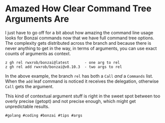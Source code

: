 # Amazed How Clear Command Tree Arguments Are

I just have to go off for a bit about how amazing the command line usage
looks for Bonzai commands now that we have full command tree options.
The complexity gets distributed across the branch and because there is
never anything to get in the way, in terms of arguments, you can use
exact counts of arguments as context.

    z gh rel rwxrob/bonzai@latest       - one arg to rel
    z gh rel add rwxrob/bonzai@v0.10.3  - two args to rel

In the above example, the branch `rel` has both a `Call` *and* a
`Commands` list. When the `add` leaf command is noticed it receives the
delegation, otherwise `Call` gets the argument.

This kind of contextual argument stuff is right in the sweet spot
between too overly precise (getopt) and not precise enough, which might
get unpredictable results.

    #golang #coding #bonzai #tips #args
